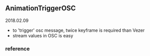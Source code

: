 ## AnimationTriggerOSC

2018.02.09

- to 'trigger' osc message, twice keyframe is required than Vezer
- stream values in OSC is easy

### reference


